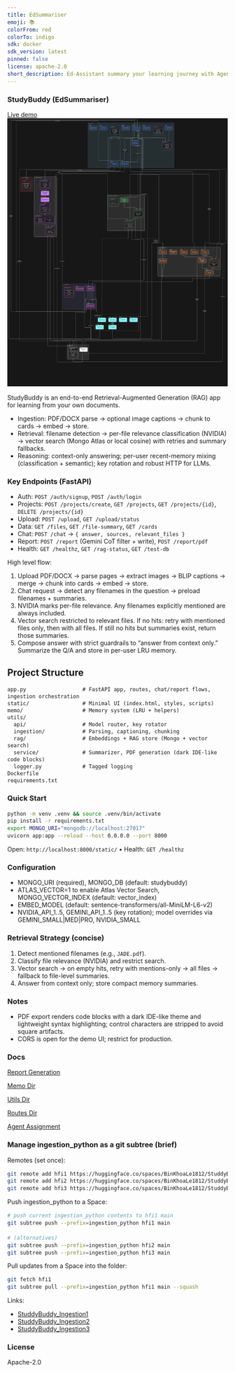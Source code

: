 ```yaml
---
title: EdSummariser
emoji: 📚 
colorFrom: red
colorTo: indigo
sdk: docker
sdk_version: latest
pinned: false
license: apache-2.0
short_description: Ed-Assistant summary your learning journey with Agentic RAG
---
```


### StudyBuddy (EdSummariser)
[Live demo](https://binkhoale1812-edsummariser.hf.space)  
![System Architecture](diagram.svg)

StudyBuddy is an end-to-end Retrieval-Augmented Generation (RAG) app for learning from your own documents. 

- Ingestion: PDF/DOCX parse → optional image captions → chunk to cards → embed → store.
- Retrieval: filename detection → per-file relevance classification (NVIDIA) → vector search (Mongo Atlas or local cosine) with retries and summary fallbacks.
- Reasoning: context-only answering; per-user recent-memory mixing (classification + semantic); key rotation and robust HTTP for LLMs.

### Key Endpoints (FastAPI)

- Auth: `POST /auth/signup`, `POST /auth/login`
- Projects: `POST /projects/create`, `GET /projects`, `GET /projects/{id}`, `DELETE /projects/{id}`
- Upload: `POST /upload`, `GET /upload/status`
- Data: `GET /files`, `GET /file-summary`, `GET /cards`
- Chat: `POST /chat` → `{ answer, sources, relevant_files }`
- Report: `POST /report` (Gemini CoT filter + write), `POST /report/pdf`
- Health: `GET /healthz`, `GET /rag-status`, `GET /test-db`

High level flow:
1) Upload PDF/DOCX → parse pages → extract images → BLIP captions → merge → chunk into cards → embed → store.
2) Chat request → detect any filenames in the question → preload filenames + summaries.
3) NVIDIA marks per-file relevance. Any filenames explicitly mentioned are always included.
4) Vector search restricted to relevant files. If no hits: retry with mentioned files only, then with all files. If still no hits but summaries exist, return those summaries.
5) Compose answer with strict guardrails to “answer from context only.” Summarize the Q/A and store in per-user LRU memory.

## Project Structure

```text
app.py                  # FastAPI app, routes, chat/report flows, ingestion orchestration
static/                 # Minimal UI (index.html, styles, scripts)
memo/                   # Memory system (LRU + helpers)
utils/
  api/                  # Model router, key rotator
  ingestion/            # Parsing, captioning, chunking
  rag/                  # Embeddings + RAG store (Mongo + vector search)
  service/              # Summarizer, PDF generation (dark IDE-like code blocks)
  logger.py             # Tagged logging
Dockerfile
requirements.txt
```

### Quick Start

```bash
python -m venv .venv && source .venv/bin/activate
pip install -r requirements.txt
export MONGO_URI="mongodb://localhost:27017"
uvicorn app:app --reload --host 0.0.0.0 --port 8000
```

Open: `http://localhost:8000/static/`  •  Health: `GET /healthz`

### Configuration

- MONGO_URI (required), MONGO_DB (default: studybuddy)
- ATLAS_VECTOR=1 to enable Atlas Vector Search, MONGO_VECTOR_INDEX (default: vector_index)
- EMBED_MODEL (default: sentence-transformers/all-MiniLM-L6-v2)
- NVIDIA_API_1..5, GEMINI_API_1..5 (key rotation); model overrides via GEMINI_SMALL|MED|PRO, NVIDIA_SMALL

### Retrieval Strategy (concise)

1) Detect mentioned filenames (e.g., `JADE.pdf`).
2) Classify file relevance (NVIDIA) and restrict search.
3) Vector search → on empty hits, retry with mentions-only → all files → fallback to file-level summaries.
4) Answer from context only; store compact memory summaries.

### Notes

- PDF export renders code blocks with a dark IDE-like theme and lightweight syntax highlighting; control characters are stripped to avoid square artifacts.
- CORS is open for the demo UI; restrict for production.

### Docs

[Report Generation](https://huggingface.co/spaces/BinKhoaLe1812/EdSummariser/blob/main/report.pdf)

[Memo Dir](https://huggingface.co/spaces/BinKhoaLe1812/EdSummariser/blob/main/memo/README.md)

[Utils Dir](https://huggingface.co/spaces/BinKhoaLe1812/EdSummariser/blob/main/utils/README.md)

[Routes Dir](https://huggingface.co/spaces/BinKhoaLe1812/EdSummariser/blob/main/routes/README.md)

[Agent Assignment](https://huggingface.co/spaces/BinKhoaLe1812/EdSummariser/blob/main/AGENT_ASNM.md)

### Manage ingestion_python as a git subtree (brief)

Remotes (set once):

```bash
git remote add hfi1 https://huggingface.co/spaces/BinKhoaLe1812/StuddyBuddy_Ingestion1
git remote add hfi2 https://huggingface.co/spaces/BinKhoaLe1812/StuddyBuddy_Ingestion2
git remote add hfi3 https://huggingface.co/spaces/BinKhoaLe1812/StuddyBuddy_Ingestion3
```

Push ingestion_python to a Space:

```bash
# push current ingestion_python contents to hfi1 main
git subtree push --prefix=ingestion_python hfi1 main

# (alternatives)
git subtree push --prefix=ingestion_python hfi2 main
git subtree push --prefix=ingestion_python hfi3 main
```

Pull updates from a Space into the folder:

```bash
git fetch hfi1
git subtree pull --prefix=ingestion_python hfi1 main --squash
```

Links:

- [StuddyBuddy_Ingestion1](https://huggingface.co/spaces/BinKhoaLe1812/StuddyBuddy_Ingestion1)
- [StuddyBuddy_Ingestion2](https://huggingface.co/spaces/BinKhoaLe1812/StuddyBuddy_Ingestion2)
- [StuddyBuddy_Ingestion3](https://huggingface.co/spaces/BinKhoaLe1812/StuddyBuddy_Ingestion3)

### License

Apache-2.0